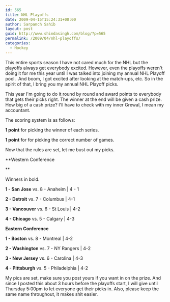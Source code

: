 ```yaml
---
id: 565
title: NHL Playoffs
date: 2009-04-15T15:24:31+00:00
author: Sarpanch Sahib
layout: post
guid: http://www.shindasingh.com/blog/?p=565
permalink: /2009/04/nhl-playoffs/
categories:
  - Hockey
---
```

This entire sports season I have not cared much for the NHL but the playoffs always get everybody excited. However, even the playoffs weren't doing it for me this year until I was talked into joining my annual NHL Playoff pool.  And boom, I got excited after looking at the match-ups, etc. So in the spirit of that, I bring you my annual NHL Playoff picks.

This year I'm going to do it round by round and award points to everybody that gets their picks right. The winner at the end will be given a cash prize. How big of a cash prize? I'll have to check with my inner Grewal, I mean my accountant.

The scoring system is as follows:

**1 point** for picking the winner of each series.

**1 point** for for picking the correct number of games.

Now that the rules are set, let me bust out my picks.

**Western Conference
  
** 
  
Winners in bold.

**1 - San Jose** vs. 8 - Anaheim | 4 - 1

**2 - Detroit** vs. 7 - Columbus | 4-1

**3 - Vancouver** vs. 6 - St Louis | 4-2

**4 - Chicago** vs. 5 - Calgary | 4-3

**Eastern Conference**

**1 - Boston** vs. 8 - Montreal | 4-2

**2 - Washington** vs. 7 - NY Rangers | 4-2

**3 - New Jersey** vs. 6 - Carolina | 4-3

**4 - Pittsburgh** vs. 5 - Philadelphia | 4-2

My pics are set, make sure you post yours if you want in on the prize. And since I posted this about 3 hours before the playoffs start, I will give until Thursday 5:00pm to let everyone get their picks in. Also, please keep the same name throughout, it makes shit easier.